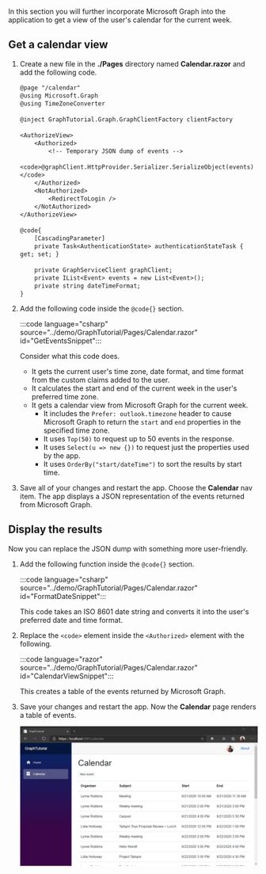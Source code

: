 <!-- markdownlint-disable MD002 MD041 -->

In this section you will further incorporate Microsoft Graph into the application to get a view of the user's calendar for the current week.

## Get a calendar view

1. Create a new file in the **./Pages** directory named **Calendar.razor** and add the following code.

    ```razor
    @page "/calendar"
    @using Microsoft.Graph
    @using TimeZoneConverter

    @inject GraphTutorial.Graph.GraphClientFactory clientFactory

    <AuthorizeView>
        <Authorized>
            <!-- Temporary JSON dump of events -->
            <code>@graphClient.HttpProvider.Serializer.SerializeObject(events)</code>
        </Authorized>
        <NotAuthorized>
            <RedirectToLogin />
        </NotAuthorized>
    </AuthorizeView>

    @code{
        [CascadingParameter]
        private Task<AuthenticationState> authenticationStateTask { get; set; }

        private GraphServiceClient graphClient;
        private IList<Event> events = new List<Event>();
        private string dateTimeFormat;
    }
    ```

1. Add the following code inside the `@code{}` section.

    :::code language="csharp" source="../demo/GraphTutorial/Pages/Calendar.razor" id="GetEventsSnippet":::

    Consider what this code does.

    - It gets the current user's time zone, date format, and time format from the custom claims added to the user.
    - It calculates the start and end of the current week in the user's preferred time zone.
    - It gets a calendar view from Microsoft Graph for the current week.
        - It includes the `Prefer: outlook.timezone` header to cause Microsoft Graph to return the `start` and `end` properties in the specified time zone.
        - It uses `Top(50)` to request up to 50 events in the response.
        - It uses `Select(u => new {})` to request just the properties used by the app.
        - It uses `OrderBy("start/dateTime")` to sort the results by start time.

1. Save all of your changes and restart the app. Choose the **Calendar** nav item. The app displays a JSON representation of the events returned from Microsoft Graph.

## Display the results

Now you can replace the JSON dump with something more user-friendly.

1. Add the following function inside the `@code{}` section.

    :::code language="csharp" source="../demo/GraphTutorial/Pages/Calendar.razor" id="FormatDateSnippet":::

    This code takes an ISO 8601 date string and converts it into the user's preferred date and time format.

1. Replace the `<code>` element inside the `<Authorized>` element with the following.

    :::code language="razor" source="../demo/GraphTutorial/Pages/Calendar.razor" id="CalendarViewSnippet":::

    This creates a table of the events returned by Microsoft Graph.

1. Save your changes and restart the app. Now the **Calendar** page renders a table of events.

    ![A screenshot of the app showing a table of events](images/calendar-view.png)
